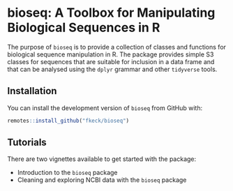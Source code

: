 
# bioseq: A Toolbox for Manipulating Biological Sequences in R

<!-- badges: start -->
<!-- badges: end -->

The purpose of `bioseq` is to provide a collection of classes and functions for biological sequence manipulation in R. The package provides simple S3 classes for sequences that are suitable for inclusion in a data frame and that can be analysed using the `dplyr` grammar and other `tidyverse` tools.

## Installation

You can install the development version of `bioseq` from GitHub with:

``` r
remotes::install_github("fkeck/bioseq")
```

## Tutorials

There are two vignettes available to get started with the package:

- Introduction to the `bioseq` package
- Cleaning and exploring NCBI data with the `bioseq` package

